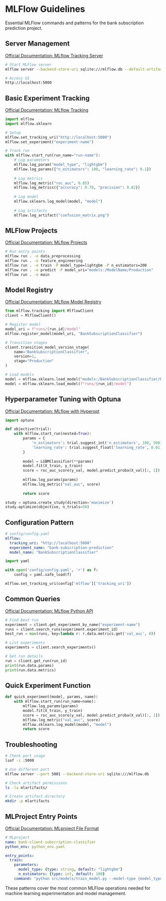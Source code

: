 # MLFlow Guidelines

Essential MLFlow commands and patterns for the bank subscription prediction project.

## Server Management

[Official Documentation: MLflow Tracking Server](https://mlflow.org/docs/latest/tracking/server.html)

```bash
# Start MLFlow server
mlflow server --backend-store-uri sqlite:///mlflow.db --default-artifact-root ./mlartifacts

# Access UI
http://localhost:5000
```

## Basic Experiment Tracking

[Official Documentation: MLflow Tracking](https://mlflow.org/docs/latest/tracking.html)

```python
import mlflow
import mlflow.sklearn

# Setup
mlflow.set_tracking_uri("http://localhost:5000")
mlflow.set_experiment("experiment-name")

# Track run
with mlflow.start_run(run_name="run-name"):
    # Log parameters
    mlflow.log_param("model_type", "lightgbm")
    mlflow.log_params({"n_estimators": 100, "learning_rate": 0.1})
    
    # Log metrics
    mlflow.log_metric("roc_auc", 0.85)
    mlflow.log_metrics({"accuracy": 0.78, "precision": 0.82})
    
    # Log model
    mlflow.sklearn.log_model(model, "model")
    
    # Log artifacts
    mlflow.log_artifact("confusion_matrix.png")
```

## MLFlow Projects

[Official Documentation: MLflow Projects](https://mlflow.org/docs/latest/projects.html)

```bash
# Run entry points
mlflow run . -e data_preprocessing
mlflow run . -e feature_engineering
mlflow run . -e train -P model_type=lightgbm -P n_estimators=200
mlflow run . -e predict -P model_uri="models:/ModelName/Production"
mlflow run . -e main
```

## Model Registry

[Official Documentation: MLflow Model Registry](https://mlflow.org/docs/latest/model-registry.html)

```python
from mlflow.tracking import MlflowClient
client = MlflowClient()

# Register model
model_uri = f"runs/{run_id}/model"
mlflow.register_model(model_uri, "BankSubscriptionClassifier")

# Transition stages
client.transition_model_version_stage(
    name="BankSubscriptionClassifier",
    version=1,
    stage="Production"
)

# Load models
model = mlflow.sklearn.load_model("models:/BankSubscriptionClassifier/Production")
model = mlflow.sklearn.load_model(f"runs/{run_id}/model")
```

## Hyperparameter Tuning with Optuna

[Official Documentation: MLflow with Hyperopt](https://mlflow.org/docs/latest/traditional-ml/hyperparameter-tuning-with-child-runs/index.html)

```python
import optuna

def objective(trial):
    with mlflow.start_run(nested=True):
        params = {
            'n_estimators': trial.suggest_int('n_estimators', 100, 500),
            'learning_rate': trial.suggest_float('learning_rate', 0.01, 0.3)
        }
        
        model = LGBMClassifier(**params)
        model.fit(X_train, y_train)
        score = roc_auc_score(y_val, model.predict_proba(X_val)[:, 1])
        
        mlflow.log_params(params)
        mlflow.log_metric("val_auc", score)
        
        return score

study = optuna.create_study(direction='maximize')
study.optimize(objective, n_trials=50)
```

## Configuration Pattern

```yaml
# config/config.yaml
mlflow:
  tracking_uri: "http://localhost:5000"
  experiment_name: "bank-subscription-prediction"
  model_name: "BankSubscriptionClassifier"
```

```python
import yaml

with open('config/config.yaml', 'r') as f:
    config = yaml.safe_load(f)

mlflow.set_tracking_uri(config['mlflow']['tracking_uri'])
```

## Common Queries

[Official Documentation: MLflow Python API](https://mlflow.org/docs/latest/python_api/index.html)

```python
# Find best run
experiment = client.get_experiment_by_name("experiment-name")
runs = client.search_runs(experiment.experiment_id)
best_run = max(runs, key=lambda r: r.data.metrics.get('val_auc', 0))

# List experiments
experiments = client.search_experiments()

# Get run details
run = client.get_run(run_id)
print(run.data.params)
print(run.data.metrics)
```

## Quick Experiment Function

```python
def quick_experiment(model, params, name):
    with mlflow.start_run(run_name=name):
        mlflow.log_params(params)
        model.fit(X_train, y_train)
        score = roc_auc_score(y_val, model.predict_proba(X_val)[:, 1])
        mlflow.log_metric("val_auc", score)
        mlflow.sklearn.log_model(model, "model")
        return score
```

## Troubleshooting

```bash
# Check port usage
lsof -i :5000

# Use different port
mlflow server --port 5001 --backend-store-uri sqlite:///mlflow.db

# Check artifact permissions
ls -la mlartifacts/

# Create artifact directory
mkdir -p mlartifacts
```

## MLProject Entry Points

[Official Documentation: MLproject File Format](https://mlflow.org/docs/latest/projects.html#mlproject-file)

```yaml
# MLproject
name: bank-client-subscription-classifier
python_env: python_env.yaml

entry_points:
  train:
    parameters:
      model_type: {type: string, default: "lightgbm"}
      n_estimators: {type: int, default: 100}
    command: "python src/models/train_model.py --model-type {model_type}"
```

These patterns cover the most common MLFlow operations needed for machine learning experimentation and model management.